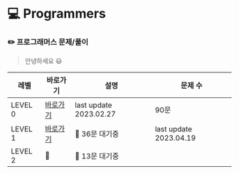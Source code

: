 # :computer: Programmers 
### :pencil2: 프로그래머스 문제/풀이

> 안녕하세요 :smiley:

|레벨|바로가기|설명|문제 수|
|------|---|---|---|
|LEVEL 0|[바로가기](https://github.com/CSHcode/Programmers/tree/main/LEVEL%200)|last update 2023.02.27|90문|
|LEVEL 1|[바로가기](https://github.com/CSHcode/Programmers/tree/main/LEVEL%201)|:hammer: 36문 대기중|last update 2023.04.19|
|LEVEL 2|:hammer:|:hammer: 13문 대기중|



